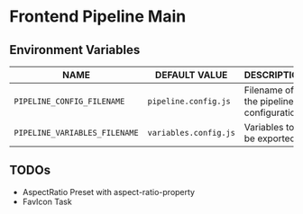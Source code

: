 # Frontend Pipeline Main

## Environment Variables

| NAME | DEFAULT VALUE | DESCRIPTION |
| --- | --- | --- |
| `PIPELINE_CONFIG_FILENAME` | `pipeline.config.js` |  Filename of the pipeline-configuration |
| `PIPELINE_VARIABLES_FILENAME` | `variables.config.js` | Variables to be exported |

## TODOs

- AspectRatio Preset with aspect-ratio-property
- FavIcon Task
